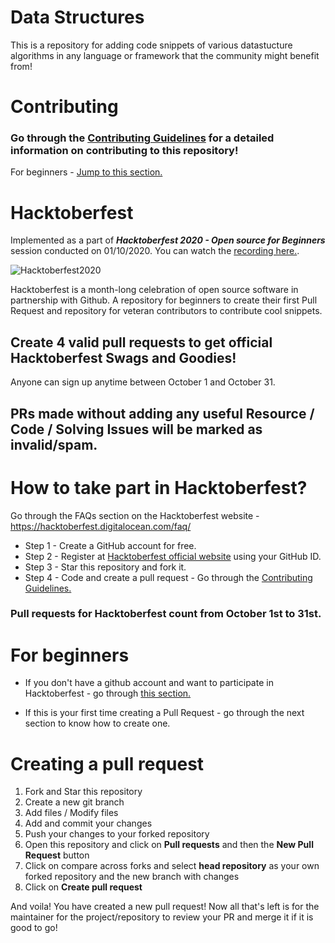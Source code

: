 # Data Structures

This is a repository for adding code snippets of various datastucture algorithms in any language or framework that the community might benefit from!

# Contributing

### Go through the [Contributing Guidelines](CONTRIBUTING.md) for a detailed information on contributing to this repository!
For beginners - [Jump to this section.](#for-beginners)

# Hacktoberfest

Implemented as a part of ***Hacktoberfest 2020 - Open source for Beginners*** session conducted on 01/10/2020.
You can watch the [recording here.](https://www.youtube.com/watch?v=nXNvyQIFAFQ&feature=youtu.be).

![Hacktoberfest2020](https://i0.wp.com/wp.laravel-news.com/wp-content/uploads/2020/09/hacktoberfest2020.jpg?fit=2200%2C1100&ssl=1?resize=2200%2C1125)

Hacktoberfest is a month-long celebration of open source software in partnership with Github.
A repository for beginners to create their first Pull Request and repository for veteran contributors to contribute cool snippets.

## Create 4 valid pull requests to get official Hacktoberfest Swags and Goodies!

Anyone can sign up anytime between October 1 and October 31.

## PRs made without adding any useful Resource / Code / Solving Issues will be marked as invalid/spam.

# How to take part in Hacktoberfest?

Go through the FAQs section on the Hacktoberfest website - https://hacktoberfest.digitalocean.com/faq/

+ Step 1 - Create a GitHub account for free.
+ Step 2 - Register at [Hacktoberfest official website](https://hacktoberfest.digitalocean.com) using your GitHub ID.
+ Step 3 - Star this repository and fork it.
+ Step 4 - Code and create a pull request - Go through the [Contributing Guidelines.](CONTRIBUTING.md)

### Pull requests for Hacktoberfest count from October 1st to 31st.

# For beginners

- If you don't have a github account and want to participate in Hacktoberfest - go through [this section.](#How-to-take-part-in-hacktoberfest?)

- If this is your first time creating a Pull Request - go through the next section to know how to create one.

# Creating a pull request

1. Fork and Star this repository
2. Create a new git branch
3. Add files / Modify files
4. Add and commit your changes
5. Push your changes to your forked repository
6. Open this repository and click on **Pull requests** and then the **New Pull Request** button
7. Click on compare across forks and select **head repository** as your own forked repository and the new branch with changes
8. Click on **Create pull request**

And voila! You have created a new pull request! Now all that's left is for the maintainer for the project/repository to review your PR and merge it if it is good to go!

&nbsp;
